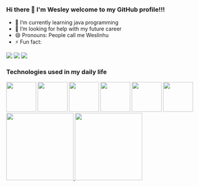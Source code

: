 ### Hi there 👋 I'm Wesley welcome to my GitHub profile!!!

- 🌱 I’m currently learning java programming
- 🤔 I’m looking for help with my future career
- 😄 Pronouns: People call me Weslinhu
- ⚡ Fun fact:

<div>
<a href="https://www.instagram.com/wesleyscorrea/" target="_blank"><img src="https://img.shields.io/badge/-Instagram-%23E4405F?style=for-the-badge&logo=instagram&logoColor=white" target="_blank"></a>
<a href = "mailto:wesleyscorrea@hotmail.com"><img src="https://img.shields.io/badge/Gmail-D14836?style=for-the-badge&logo=gmail&logoColor=white" target="_blank"></a>
<a href="https://www.linkedin.com/in/wesley-silvestre-corr%C3%AAa-6658a9158/" target="_blank"><img src="https://img.shields.io/badge/-LinkedIn-%230077B5?style=for-the-badge&logo=linkedin&logoColor=white" target="_blank"></a>   

### Technologies used in my daily life

</div>
<div>
    <img src="https://cdn.jsdelivr.net/gh/devicons/devicon/icons/java/java-original-wordmark.svg" width="80" height="80" />
    <img src="https://cdn.jsdelivr.net/gh/devicons/devicon/icons/spring/spring-original.svg" width="80" height="80" />
    <img src="https://cdn.jsdelivr.net/gh/devicons/devicon/icons/python/python-original.svg" width="80" height="80"/>
    <img src="https://cdn.jsdelivr.net/gh/devicons/devicon/icons/go/go-original.svg" width="80" height="80"/>
    <img src="https://cdn.jsdelivr.net/gh/devicons/devicon/icons/postgresql/postgresql-original-wordmark.svg" width="80" height="80"/>
    <img src="https://cdn.jsdelivr.net/gh/devicons/devicon/icons/mongodb/mongodb-original-wordmark.svg" width="80" height="80"/>
</div>
  <div>
<a href="https://github.com/WesleySCorrea">
<img height="180em" src="https://github-readme-stats.vercel.app/api/top-langs/?username=WesleySCorrea&layout=compact&langs_count=7&theme=merko"/>
<img height="180em" src="https://github-readme-stats.vercel.app/api?username=WesleySCorrea&show_icons=true&theme=merko&include_all_commits=true&count_private=true"/>
</div>

